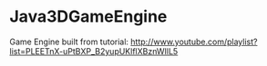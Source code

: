 Java3DGameEngine
================
Game Engine built from tutorial: http://www.youtube.com/playlist?list=PLEETnX-uPtBXP_B2yupUKlflXBznWIlL5
